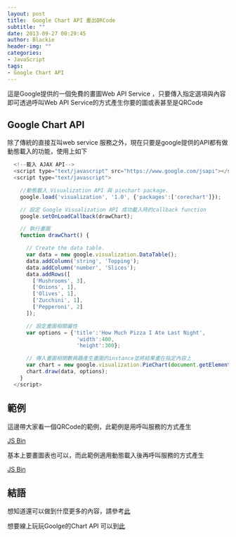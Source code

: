 ```yaml
---
layout: post
title:  Google Chart API 畫出QRCode
subtitle: ""
date: 2013-09-27 00:29:45
author: Blackie
header-img: ""
categories:
- JavaScript
tags:
- Google Chart API
---
```


這是Google提供的一個免費的畫圖Web API Service ，只要傳入指定選項與內容即可透過呼叫Web API Service的方式產生你要的圖或表甚至是QRCode

<!-- More -->

## Google Chart API

除了傳統的直接互叫web service 服務之外，現在只要是google提供的API都有做動態載入的功能，使用上如下

```js
  <!--載入 AJAX API-->
  <script type="text/javascript" src="https://www.google.com/jsapi"></script>
  <script type="text/javascript">

    //動態載入 Visualization API 與 piechart package.
    google.load('visualization', '1.0', {'packages':['corechart']});

    // 設定 Google Visualization API 成功載入時的callback function
    google.setOnLoadCallback(drawChart);

    // 執行畫圖
    function drawChart() {

      // Create the data table.
      var data = new google.visualization.DataTable();
      data.addColumn('string', 'Topping');
      data.addColumn('number', 'Slices');
      data.addRows([
        ['Mushrooms', 3],
        ['Onions', 1],
        ['Olives', 1],
        ['Zucchini', 1],
        ['Pepperoni', 2]
      ]);

      // 設定畫圖相關屬性
      var options = {'title':'How Much Pizza I Ate Last Night',
                      'width':400,
                      'height':300};

      // 傳入畫圖相關數興趣產生畫圖的instance並將結果畫在指定內容上
      var chart = new google.visualization.PieChart(document.getElementById('chart_div'));
      chart.draw(data, options);
    }
  </script>
```
## 範例

這邊帶大家看一個QRCode的範例，此範例是用呼叫服務的方式產生

<a class="jsbin-embed" href="http://jsbin.com/AbEFEmu/1/embed?html,output">JS Bin</a><script src="http://static.jsbin.com/js/embed.js"></script>

基本上要畫圖表也可以，而此範例適用動態載入後再呼叫服務的方式產生

<a class="jsbin-embed" href="http://jsbin.com/AbEFEmu/2/embed?html,output">JS Bin</a><script src="http://static.jsbin.com/js/embed.js"></script>

## 結語

想知道還可以做到什麼更多的內容，請參考[此](https://google-developers.appspot.com/chart/interactive/docs/gallery)

想要線上玩玩Goolge的Chart API 可以到[此](https://code.google.com/apis/ajax/playground/?type=visualization#pie_chart)
